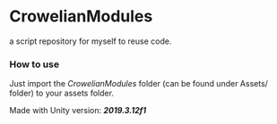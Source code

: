 # CrowelianModules
a script repository for myself to reuse code.


### How to use
Just import the *CrowelianModules* folder (can be found under Assets/ folder) to your assets folder. 

Made with Unity version: **_2019.3.12f1_**

